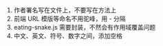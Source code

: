 1. 作者署名写在文件上，不要写在方法上 
2. 前端 URL 模版等命名不用驼峰，用 - 分隔 
3. eating-snake.js 需要封装，不然会有作用域覆盖问题
4. 中文、英文、符号、数字之间，添加空格
